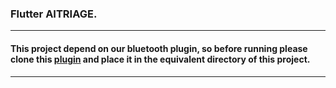 ### Flutter AITRIAGE.
---
#### This project depend on our bluetooth plugin, so before running please clone this [plugin](https://gitlab.beedu.io/vinhlq/bluetooth_plugin.git) and place it in the equivalent directory of this project.

---
